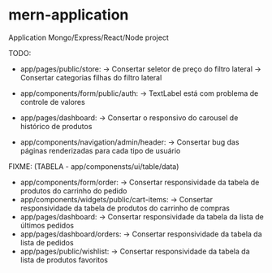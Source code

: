 # mern-application
Application Mongo/Express/React/Node project

TODO:
  - app/pages/public/store:
    -> Consertar seletor de preço do filtro lateral
    -> Consertar categorias filhas do filtro lateral

  - app/components/form/public/auth:
    -> TextLabel está com problema de controle de valores

  - app/pages/dashboard:
    -> Consertar o responsivo do carousel de histórico de produtos

  - app/components/navigation/admin/header:
    -> Consertar bug das páginas renderizadas para cada tipo de usuário

  FIXME: (TABELA - app/componensts/ui/table/data)
  - app/components/form/order:
    -> Consertar responsividade da tabela de produtos do carrinho do pedido
  - app/components/widgets/public/cart-items:
    -> Consertar responsividade da tabela de produtos do carrinho de compras
  - app/pages/dashboard:
    -> Consertar responsividade da tabela da lista de últimos pedidos
  - app/pages/dashboard/orders:
    -> Consertar responsividade da tabela da lista de pedidos
  - app/pages/public/wishlist:
    -> Consertar responsividade da tabela da lista de produtos favoritos
